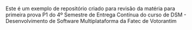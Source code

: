 Este é um exemplo de repositório criado para revisão da matéria para primeira prova P1 do 4º Semestre de Entrega Contínua do curso de DSM - Desenvolvimento de Software Multiplataforma da Fatec de Votorantim